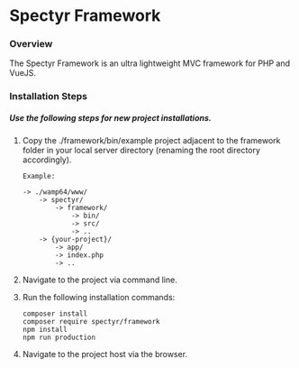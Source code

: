 # Spectyr Framework

### Overview

The Spectyr Framework is an ultra lightweight MVC framework for PHP and VueJS.

### Installation Steps

##### Use the following steps for new project installations.

1. Copy the ./framework/bin/example project adjacent to the framework folder in your local server directory (renaming the 
root directory accordingly).

    ```
    Example:
    
    -> ./wamp64/www/
        -> spectyr/
            -> framework/
                -> bin/
                -> src/
                -> ..
        -> {your-project}/
            -> app/
            -> index.php
            -> ..
    ```

2. Navigate to the project via command line.

3. Run the following installation commands:

    ```
    composer install
    composer require spectyr/framework
    npm install
    npm run production
    ```

7. Navigate to the project host via the browser.

